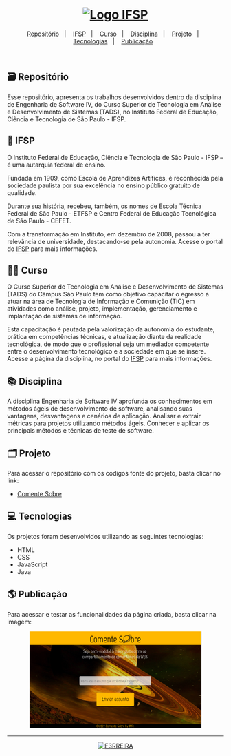 <h1 align="center">
  <a href="https://spo.ifsp.edu.br/">
     <img alt="Logo IFSP" title="Logo IFSP" src="https://github.com/F3RREIRA/DW2A4/blob/main/github/logoIFSP.png" width="220px"/>
  </a>
 </h1>

<p align="center"> 
  <a href="https://github.com/F3RREIRA/ES4A4/edit/main/README.md#%EF%B8%8F-reposit%C3%B3rio">Repositório</a>&nbsp;&nbsp;&nbsp;|&nbsp;&nbsp;&nbsp;
  <a href="#-ifsp">IFSP</a>&nbsp;&nbsp;&nbsp;|&nbsp;&nbsp;&nbsp;
  <a href="#-curso">Curso</a>&nbsp;&nbsp;&nbsp;|&nbsp;&nbsp;&nbsp;
  <a href="#-disciplina">Disciplina</a>&nbsp;&nbsp;&nbsp;|&nbsp;&nbsp;&nbsp;
  <a href="https://github.com/F3RREIRA/ES4A4/edit/main/README.md#%EF%B8%8F-projeto">Projeto</a>&nbsp;&nbsp;&nbsp;|&nbsp;&nbsp;&nbsp;
  <a href="#-tecnologias">Tecnologias</a>&nbsp;&nbsp;&nbsp;|&nbsp;&nbsp;&nbsp;
  <a href="#-publicação">Publicação</a>&nbsp;&nbsp;&nbsp;
 </p>
 
 <br>

## 🗃️ Repositório

Esse repositório, apresenta os trabalhos desenvolvidos dentro da disciplina de Engenharia de Software IV, do Curso Superior de Tecnologia em Análise e Desenvolvimento de Sistemas (TADS), no Instituto Federal de Educação, Ciência e Tecnologia de São Paulo - IFSP.

## 🏫 IFSP

O Instituto Federal de Educação, Ciência e Tecnologia de São Paulo - IFSP – é uma autarquia federal de ensino.

Fundada em 1909, como Escola de Aprendizes Artífices, é reconhecida pela sociedade paulista por sua excelência no ensino público gratuito de qualidade.

Durante sua história, recebeu, também, os nomes de Escola Técnica Federal de São Paulo - ETFSP e Centro Federal de Educação Tecnológica de São Paulo - CEFET. 

Com a transformação em Instituto, em dezembro de 2008, passou a ter relevância de universidade, destacando-se pela autonomia. Acesse o portal do [IFSP](https://spo.ifsp.edu.br/) para mais informações.

## 👨‍💻 Curso

O Curso Superior de Tecnologia em Análise e Desenvolvimento de Sistemas (TADS) do Câmpus São Paulo tem como objetivo capacitar o egresso a atuar na área de Tecnologia de Informação e Comunição (TIC) em atividades como análise, projeto, implementação, gerenciamento e implantação de sistemas de informação. 

Esta capacitação é pautada pela valorização da autonomia do estudante, prática em competências técnicas, e atualização diante da realidade tecnológica, de modo que o profissional seja um mediador competente entre o desenvolvimento tecnológico e a sociedade em que se insere. Acesse a página da disciplina, no portal do [IFSP](https://spo.ifsp.edu.br/tads) para mais informações.

## 📚 Disciplina

A disciplina Engenharia de Software IV aprofunda os conhecimentos em métodos ágeis de desenvolvimento de software, analisando suas vantagens, desvantagens e cenários de aplicação. Analisar e extrair métricas para projetos utilizando métodos ágeis. Conhecer e aplicar os principais métodos e técnicas de teste de software.

## 🗂️ Projeto

Para acessar o repositório com os códigos fonte do projeto, basta clicar no link:

- [Comente Sobre](https://github.com/F3RREIRA/ES4A4)

</p>



## 💻 Tecnologias

Os projetos foram desenvolvidos utilizando as seguintes tecnologias:

- HTML
- CSS
- JavaScript
- Java

## 🌎 Publicação

Para acessar e testar as funcionalidades da página criada, basta clicar na imagem:

<p align="center">
  <a href="https://github.com/F3RREIRA/ES4A4">
    <img alt="Comente Sobre" title="Comente Sobre" src="./Preview 1.png" width="400px" border-radius="3px">
  </a>

---

 <p align="center">
 <a href="https://github.com/F3RREIRA">
    <img alt="F3RREIRA" title="F3RREIRA" src="https://github.com/F3RREIRA/DW2A4/blob/main/github/F3RREIRA.png" width="200px">
 </a>
 </p>
